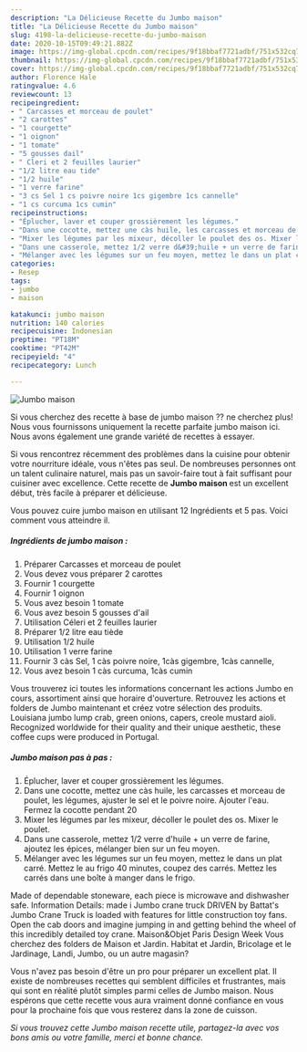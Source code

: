 ```yaml
---
description: "La Délicieuse Recette du Jumbo maison"
title: "La Délicieuse Recette du Jumbo maison"
slug: 4198-la-delicieuse-recette-du-jumbo-maison
date: 2020-10-15T09:49:21.882Z
image: https://img-global.cpcdn.com/recipes/9f18bbaf7721adbf/751x532cq70/jumbo-maison-photo-principale-de-la-recette.jpg
thumbnail: https://img-global.cpcdn.com/recipes/9f18bbaf7721adbf/751x532cq70/jumbo-maison-photo-principale-de-la-recette.jpg
cover: https://img-global.cpcdn.com/recipes/9f18bbaf7721adbf/751x532cq70/jumbo-maison-photo-principale-de-la-recette.jpg
author: Florence Hale
ratingvalue: 4.6
reviewcount: 13
recipeingredient:
- " Carcasses et morceau de poulet"
- "2 carottes"
- "1 courgette"
- "1 oignon"
- "1 tomate"
- "5 gousses dail"
- " Cleri et 2 feuilles laurier"
- "1/2 litre eau tide"
- "1/2 huile"
- "1 verre farine"
- "3 cs Sel 1 cs poivre noire 1cs gigembre 1cs cannelle"
- "1 cs curcuma 1cs cumin"
recipeinstructions:
- "Éplucher, laver et couper grossièrement les légumes."
- "Dans une cocotte, mettez une càs huile, les carcasses et morceau de poulet, les légumes, ajuster le sel et le poivre noire. Ajouter l&#39;eau. Fermez la cocotte pendant 20"
- "Mixer les légumes par les mixeur, décoller le poulet des os. Mixer le poulet."
- "Dans une casserole, mettez 1/2 verre d&#39;huile + un verre de farine, ajoutez les épices, mélanger bien sur un feu moyen."
- "Mélanger avec les légumes sur un feu moyen, mettez le dans un plat carré. Mettez le au frigo 40 minutes, coupez des carrés. Mettez les carrés dans une boîte à manger dans le frigo."
categories:
- Resep
tags:
- jumbo
- maison

katakunci: jumbo maison 
nutrition: 140 calories
recipecuisine: Indonesian
preptime: "PT18M"
cooktime: "PT42M"
recipeyield: "4"
recipecategory: Lunch

---
```



![Jumbo maison](https://img-global.cpcdn.com/recipes/9f18bbaf7721adbf/751x532cq70/jumbo-maison-photo-principale-de-la-recette.jpg)

Si vous cherchez des recette à base de jumbo maison ?? ne cherchez plus! Nous vous fournissons uniquement la recette parfaite jumbo maison ici. Nous avons également une grande variété de recettes à essayer.

Si vous rencontrez récemment des problèmes dans la cuisine pour obtenir votre nourriture idéale, vous n'êtes pas seul. De nombreuses personnes ont un talent culinaire naturel, mais pas un savoir-faire tout à fait suffisant pour cuisiner avec excellence. Cette recette de <strong> Jumbo maison </strong> est un excellent début, très facile à préparer et délicieuse.

<!--inarticleads1-->

Vous pouvez cuire jumbo maison en utilisant 12 Ingrédients et 5 pas. Voici comment vous atteindre il.

##### Ingrédients de jumbo maison :

1. Préparer  Carcasses et morceau de poulet
1. Vous devez vous préparer 2 carottes
1. Fournir 1 courgette
1. Fournir 1 oignon
1. Vous avez besoin 1 tomate
1. Vous avez besoin 5 gousses d&#39;ail
1. Utilisation  Céleri et 2 feuilles laurier
1. Préparer 1/2 litre eau tiède
1. Utilisation 1/2 huile
1. Utilisation 1 verre farine
1. Fournir 3 càs Sel, 1 càs poivre noire, 1càs gigembre, 1càs cannelle,
1. Vous avez besoin 1 càs curcuma, 1càs cumin


Vous trouverez ici toutes les informations concernant les actions Jumbo en cours, assortiment ainsi que horaire d&#39;ouverture. Retrouvez les actions et folders de Jumbo maintenant et créez votre sélection des produits. Louisiana jumbo lump crab, green onions, capers, creole mustard aioli. Recognized worldwide for their quality and their unique aesthetic, these coffee cups were produced in Portugal. 

<!--inarticleads2-->

##### Jumbo maison pas à pas :

1. Éplucher, laver et couper grossièrement les légumes.
1. Dans une cocotte, mettez une càs huile, les carcasses et morceau de poulet, les légumes, ajuster le sel et le poivre noire. Ajouter l&#39;eau. Fermez la cocotte pendant 20
1. Mixer les légumes par les mixeur, décoller le poulet des os. Mixer le poulet.
1. Dans une casserole, mettez 1/2 verre d&#39;huile + un verre de farine, ajoutez les épices, mélanger bien sur un feu moyen.
1. Mélanger avec les légumes sur un feu moyen, mettez le dans un plat carré. Mettez le au frigo 40 minutes, coupez des carrés. Mettez les carrés dans une boîte à manger dans le frigo.


Made of dependable stoneware, each piece is microwave and dishwasher safe. Information Details: made i Jumbo crane truck DRIVEN by Battat&#39;s Jumbo Crane Truck is loaded with features for little construction toy fans. Open the cab doors and imagine jumping in and getting behind the wheel of this incredibly detailed toy crane. Maison&amp;Objet Paris Design Week Vous cherchez des folders de Maison et Jardin. Habitat et Jardin, Bricolage et le Jardinage, Landi, Jumbo, ou un autre magasin? 

<!--inarticleads1-->

<p>
Vous n'avez pas besoin d'être un pro pour préparer un excellent plat. Il existe de nombreuses recettes qui semblent difficiles et frustrantes, mais qui sont en réalité plutôt simples parmi celles de Jumbo maison. Nous espérons que cette recette vous aura vraiment donné confiance en vous pour la prochaine fois que vous resterez dans la zone de cuisson.
</p>

<p>
<i>Si vous trouvez cette Jumbo maison recette utile, partagez-la avec vos bons amis ou votre famille, merci et bonne chance.</i>
</p>
